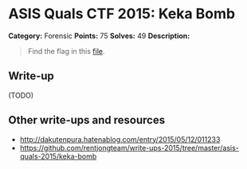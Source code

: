 # ASIS Quals CTF 2015: Keka Bomb

**Category:** Forensic
**Points:** 75
**Solves:** 49
**Description:**

> Find the flag in this [file](http://tasks.asis-ctf.ir/keka_bomb_9e0f1863259c578f3231b5cfbc10e258).

## Write-up

(TODO)

## Other write-ups and resources

* <http://dakutenpura.hatenablog.com/entry/2015/05/12/011233>
* <https://github.com/rentjongteam/write-ups-2015/tree/master/asis-quals-2015/keka-bomb>
